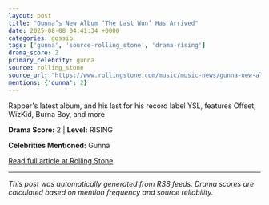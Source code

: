 ```yaml
---
layout: post
title: "Gunna’s New Album ‘The Last Wun’ Has Arrived"
date: 2025-08-08 04:41:34 +0000
categories: gossip
tags: ['gunna', 'source-rolling_stone', 'drama-rising']
drama_score: 2
primary_celebrity: gunna
source: rolling_stone
source_url: "https://www.rollingstone.com/music/music-news/gunna-new-album-the-last-wun-1235403328/"
mentions: {'gunna': 2}
---
```


Rapper's latest album, and his last for his record label YSL, features Offset, WizKid, Burna Boy, and more

**Drama Score:** 2 | **Level:** RISING

**Celebrities Mentioned:** Gunna

[Read full article at Rolling Stone](https://www.rollingstone.com/music/music-news/gunna-new-album-the-last-wun-1235403328/)

---
*This post was automatically generated from RSS feeds. Drama scores are calculated based on mention frequency and source reliability.*
